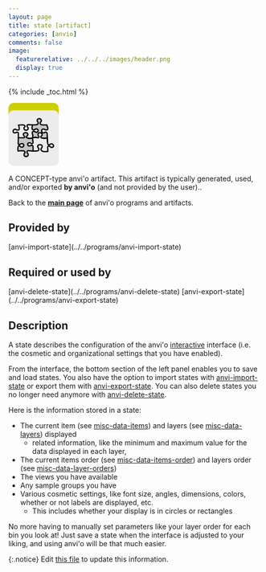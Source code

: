 ```yaml
---
layout: page
title: state [artifact]
categories: [anvio]
comments: false
image:
  featurerelative: ../../../images/header.png
  display: true
---
```



{% include _toc.html %}


<img src="../../images/icons/CONCEPT.png" alt="CONCEPT" style="width:100px; border:none" />

A CONCEPT-type anvi'o artifact. This artifact is typically generated, used, and/or exported **by anvi'o** (and not provided by the user)..

Back to the **[main page](../../)** of anvi'o programs and artifacts.

## Provided by


<p style="text-align: left" markdown="1"><span class="artifact-p">[anvi-import-state](../../programs/anvi-import-state)</span></p>


## Required or used by


<p style="text-align: left" markdown="1"><span class="artifact-r">[anvi-delete-state](../../programs/anvi-delete-state)</span> <span class="artifact-r">[anvi-export-state](../../programs/anvi-export-state)</span></p>


## Description

A state describes the configuration of the anvi'o <span class="artifact-n">[interactive](/software/anvio/help/main/artifacts/interactive)</span> interface (i.e. the cosmetic and organizational settings that you have enabled). 

From the interface, the bottom section of the left panel enables you to save and load states. You also have the option to import states with <span class="artifact-n">[anvi-import-state](/software/anvio/help/main/programs/anvi-import-state)</span> or export them with <span class="artifact-n">[anvi-export-state](/software/anvio/help/main/programs/anvi-export-state)</span>. You can also delete states you no longer need anymore with <span class="artifact-n">[anvi-delete-state](/software/anvio/help/main/programs/anvi-delete-state)</span>. 

Here is the information stored in a state:
* The current item (see <span class="artifact-n">[misc-data-items](/software/anvio/help/main/artifacts/misc-data-items)</span>) and layers (see <span class="artifact-n">[misc-data-layers](/software/anvio/help/main/artifacts/misc-data-layers)</span>) displayed
    * related information, like the minimum and maximum value for the data displayed in each layer, 
* The current items order (see <span class="artifact-n">[misc-data-items-order](/software/anvio/help/main/artifacts/misc-data-items-order)</span>) and layers order (see <span class="artifact-n">[misc-data-layer-orders](/software/anvio/help/main/artifacts/misc-data-layer-orders)</span>)
* The views you have available 
* Any sample groups you have 
* Various cosmetic settings, like font size, angles, dimensions, colors, whether or not labels are displayed, etc. 
    * This includes whether your display is in circles or rectangles 
    
No more having to manually set parameters like your layer order for each bin you look at! Just save a state when the interface is adjusted to your liking, and using anvi'o will be that much easier. 



{:.notice}
Edit [this file](https://github.com/merenlab/anvio/tree/master/anvio/docs/artifacts/state.md) to update this information.

